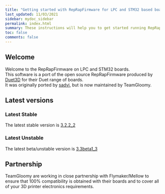 ```yaml
---
title: "Getting started with RepRapFirmware for LPC and STM32 based boards"
last_updated: 11/03/2021
sidebar: mydoc_sidebar
permalink: index.html
summary: These instructions will help you to get started running RepRapFirmware on your LPC or STM32 based 3D printer board
toc: false
comments: false
---
```


## Welcome

Welcome to the RepRapFirmware on LPC and STM32 boards.  
This software is a port of the open source RepRapFirmware produced by [Duet3D](http://www.duet3d.com) for their Duet range of boards.  
It was originally ported by [sadvi](https://github.com/sdavi), but is now maintained by TeamGloomy.

## Latest versions

### Latest Stable

The latest stable version is [3.2.2_2](https://github.com/gloomyandy/RepRapFirmware/releases/tag/v3.2.2_2)

### Latest Unstable

The latest beta/unstable version is [3.3beta1_3](https://github.com/gloomyandy/RepRapFirmware/releases/tag/v3.3beta1_3)

## Partnership

TeamGloomy are working in close partnership with Flymaker/Mellow to ensure that 100% compatibility is obtained with their boards and to cover all of your 3D printer electronics requirements.  